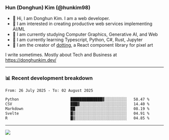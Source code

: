 ### Hun (Donghun) Kim (@hunkim98)

- 👋 Hi, I am Donghun Kim. I am a web developer. 
- 🤔 I am interested in creating productive web services implementing AI/ML
- 🔭 I am currently studying Computer Graphics, Generative AI, and Web 
- 🌱 I am currently learning Typescript, Python, C#, Rust, Jupyter
- 🎨 I am the creator of [dotting](https://github.com/hunkim98/dotting), a React component library for pixel art

I write sometimes. Mostly about Tech and Business at https://donghunkim.dev/

---
### 📊 Recent development breakdown
<!--START_SECTION:waka-->

```txt
From: 26 July 2025 - To: 02 August 2025

Python                       ██████████████▓░░░░░░░░░░   58.47 %
CSV                          ███▓░░░░░░░░░░░░░░░░░░░░░   14.40 %
Markdown                     ██░░░░░░░░░░░░░░░░░░░░░░░   08.19 %
Svelte                       █▒░░░░░░░░░░░░░░░░░░░░░░░   04.91 %
R                            █▒░░░░░░░░░░░░░░░░░░░░░░░   04.85 %
```

<!--END_SECTION:waka-->
---

<!-- <div align='center'> -->
  <img align="center" src="https://github-readme-stats.vercel.app/api?username=hunkim98&theme=dark&show_icons=true"/>
<!-- </div> -->
<!--
**hunkim98/hunkim98** is a ✨ _special_ ✨ repository because its `README.md` (this file) appears on your GitHub profile.

Here are some ideas to get you started:

- 🔭 I’m currently working on ...
- 🌱 I’m currently learning ...
- 👯 I’m looking to collaborate on ...
- 🤔 I’m looking for help with ...
- 💬 Ask me about ...
- 📫 How to reach me: ...
- 😄 Pronouns: ...
- ⚡ Fun fact: ...
-->
